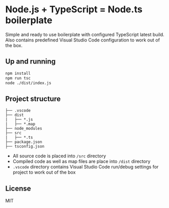 # Node.js + TypeScript = Node.ts boilerplate
Simple and ready to use boilerplate with configured TypeScript latest build. Also contains predefined Visual Studio Code configuration to work out of the box.

## Up and running
```bash
npm install
npm run tsc
node ./dist/index.js
```

## Project structure
```tree
├── .vscode
├── dist
|   ├── *.js
|   ├── *.map
├── node_modules
├── src
|   ├── *.ts
├── package.json
├── tsconfig.json
```
- All source code is placed into `/src` directory
- Compiled code as well as map files are place into `/dist` directory
- `.vscode` directory contains Visual Studio Code run/debug settings for project to work out of the box

## License
MIT